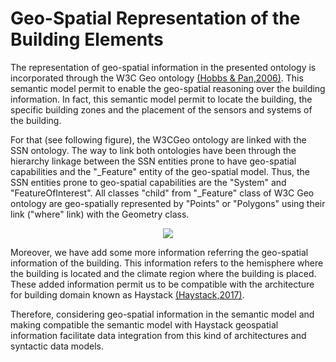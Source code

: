 # Geo-Spatial Representation of the Building Elements

The representation of geo-spatial information in the presented ontology is incorporated through the W3C Geo ontology [(Hobbs & Pan,2006)][@Hobbs2006]. This semantic model permit to enable the geo-spatial reasoning over the building information. In fact, this semantic model permit to locate the building, the specific building zones and the placement of the sensors and systems of the building.

For that (see following figure), the W3CGeo ontology are linked with the SSN ontology. The way to link both ontologies have been through the hierarchy linkage between the SSN entities prone to have geo-spatial capabilities and the "_Feature" entity of the geo-spatial model. Thus, the SSN entities prone to geo-spatial capabilities are the "System" and "FeatureOfInterest". All classes "child" from "_Feature" class of W3C Geo ontology are geo-spatially represented by "Points" or "Polygons" using their link ("where" link) with the Geometry class.

  <div style="text-align:center">
      <img src="http://www.plantuml.com/plantuml/png/DSWx2e0m303Gg-W1RC3HJKJyB8he0MeDAhHfQHEylYvkZvVVPAmSAD5c5tD85K3KZpfllcINXD5uOYHMnZleXxNiwhbejs9Ufh5jrhycOd0wCKOul4aGh2OMP-54hyA75m00"/>
  </div>

Moreover, we have add some more information referring the geo-spatial information of the building. This information refers to the hemisphere where the building is located and the climate region where the building is placed. These added information permit us to be compatible with the architecture for building domain known as Haystack [(Haystack,2017)][@Haystack2017].

Therefore, considering geo-spatial information in the semantic model and making compatible the semantic model with Haystack geospatial information facilitate data integration from this kind of architectures and syntactic data models.

[@Hobbs2006]: http://www.w3.org/TR/owl-time/ "Hobbs, J. R., & Pan, F. (2006). Time Ontology in OWL: W3C Working Draft. W3C Web Site, (September 2006), 1–17."

[@Haystack2017]: http://project-haystack.org/doc